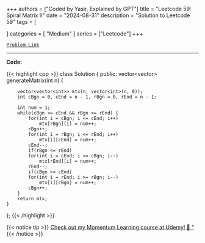 
+++
authors = ["Coded by Yasir, Explained by GPT"]
title = "Leetcode 59: Spiral Matrix II"
date = "2024-08-31"
description = "Solution to Leetcode 59"
tags = [
    
]
categories = [
    "Medium"
]
series = ["Leetcode"]
+++



[`Problem Link`](https://leetcode.com/problems/spiral-matrix-ii/description/)

---

**Code:**

{{< highlight cpp >}}
class Solution {
public:
    vector<vector<int>> generateMatrix(int n) {
        
        vector<vector<int>> mtx(n, vector<int>(n, 0));
        int cBgn = 0, cEnd = n - 1, rBgn = 0, rEnd = n - 1;
        
        int num = 1;
        while(cBgn <= cEnd && rBgn <= rEnd) {
            for(int i = cBgn; i <= cEnd; i++)
                mtx[rBgn][i] = num++;
            rBgn++;
            for(int i = rBgn; i <= rEnd; i++)
                mtx[i][cEnd] = num++;
            cEnd--;
            if(rBgn <= rEnd)
            for(int i = cEnd; i >= cBgn; i--)
                mtx[rEnd][i] = num++;
            rEnd--;
            if(cBgn <= cEnd)
            for(int i = rEnd; i >= rBgn; i--)
                mtx[i][cBgn] = num++;
            cBgn++;            
        }
        return mtx;
    }
};
{{< /highlight >}}


{{< notice tip >}}
[Check out my Momentum Learning course at Udemy! 🚀 "](https://www.udemy.com/course/blind-75-the-data-structures-and-algorithms-essentials/)
{{< /notice >}}


